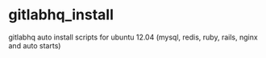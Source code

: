 gitlabhq_install
================

gitlabhq auto install scripts for ubuntu 12.04 (mysql, redis, ruby, rails, nginx and auto starts)